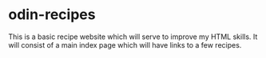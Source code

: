 # odin-recipes

This is a basic recipe website which will serve to improve my HTML skills. It will consist of a main index page which will have links to a few recipes.